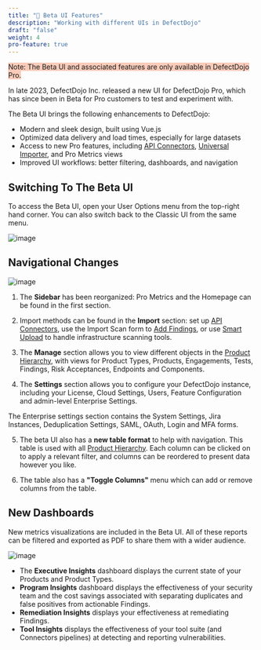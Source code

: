 ```yaml
---
title: "🎨 Beta UI Features"
description: "Working with different UIs in DefectDojo"
draft: "false"
weight: 4
pro-feature: true
---
```


<span style="background-color:rgba(242, 86, 29, 0.3)">Note: The Beta UI and associated features are only available in DefectDojo Pro.</span>

In late 2023, DefectDojo Inc. released a new UI for DefectDojo Pro, which has since been in Beta for Pro customers to test and experiment with.

The Beta UI brings the following enhancements to DefectDojo:

- Modern and sleek design, built using Vue.js
- Optimized data delivery and load times, especially for large datasets
- Access to new Pro features, including [API Connectors](/en/connecting_your_tools/connectors/about_connectors/), [Universal Importer](/en/connecting_your_tools/external_tools/), and Pro Metrics views
- Improved UI workflows: better filtering, dashboards, and navigation

## Switching To The Beta UI

To access the Beta UI, open your User Options menu from the top-right hand corner.  You can also switch back to the Classic UI from the same menu.

![image](images/beta-classic-uis.png)

## Navigational Changes

![image](images/beta-ui-overview.png)

1. The **Sidebar** has been reorganized: Pro Metrics and the Homepage can be found in the first section.

2. Import methods can be found in the **Import** section: set up [API Connectors](/en/connecting_your_tools/connectors/about_connectors/), use the Import Scan form to [Add Findings](/en/connecting_your_tools/import_scan_files/import_scan_ui/), or use [Smart Upload](/en/connecting_your_tools/import_scan_files/smart_upload/) to handle infrastructure scanning tools.

3. The **Manage** section allows you to view different objects in the [Product Hierarchy](en/working_with_findings/organizing_engagements_tests/product_hierarchy/), with views for Product Types, Products, Engagements, Tests, Findings, Risk Acceptances, Endpoints and Components.

4. The **Settings** section allows you to configure your DefectDojo instance, including your License, Cloud Settings, Users, Feature Configuration and admin-level Enterprise Settings.

The Enterprise settings section contains the System Settings, Jira Instances, Deduplication Settings, SAML, OAuth, Login and MFA forms.

5. The beta UI also has a **new table format** to help with navigation.  This table is used with all [Product Hierarchy](/en/working_with_findings/organizing_engagements_tests/product_hierarchy/). Each column can be clicked on to apply a relevant filter, and columns can be reordered to present data however you like.

6. The table also has a **"Toggle Columns"** menu which can add or remove columns from the table.

## New Dashboards

New metrics visualizations are included in the Beta UI.  All of these reports can be filtered and exported as PDF to share them with a wider audience.

![image](images/program_insights.png)

- The **Executive Insights** dashboard displays the current state of your Products and Product Types.
- **Program Insights** dashboard displays the effectiveness of your security team and the cost savings associated with separating duplicates and false positives from actionable Findings.
- **Remediation Insights** displays your effectiveness at remediating Findings.
- **Tool Insights** displays the effectiveness of your tool suite (and Connectors pipelines) at detecting and reporting vulnerabilities.
